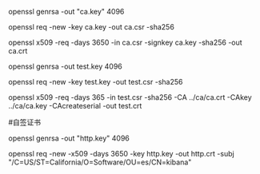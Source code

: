 openssl genrsa -out "ca.key" 4096

openssl req -new -key ca.key -out ca.csr -sha256

openssl x509 -req -days 3650 -in ca.csr -signkey ca.key -sha256 -out ca.crt




openssl genrsa -out test.key 4096

openssl req -new -key test.key -out test.csr -sha256

openssl x509 -req -days 365 -in test.csr -sha256 -CA ../ca/ca.crt -CAkey ../ca/ca.key -CAcreateserial -out test.crt




#自签证书

openssl genrsa -out "http.key" 4096

openssl req -new -x509 -days 3650 -key http.key -out http.crt -subj "/C=US/ST=California/O=Software/OU=es/CN=kibana"
